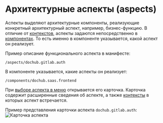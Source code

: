 # Архитектурные аспекты (aspects)

Аспекты выделяют архитектурные компоненты, реализующие конкретный архитектурный аспект, например, бизнес-функцию.
В отличие от [контекстов](@document/ceaf.app.contexts), аспекты задаются непосредственно в 
[компонентах](@document/ceaf.app.components). То есть именно в компоненте указывается, какой аспект он реализует.

Пример описание функционального аспекта в манифесте:
```code-frame
/aspects/dochub.gitlab.auth
```

В компоненте указывается, какие аспекты он реализует:
```code-frame
/components/dochub.saas.frontend
```

При [выборе аспекта в меню](@aspect/dochub.gitlab.auth) открывается его карточка. Карточка содержит расширенные сведения
об аспекте, а также [контексты](@document/ceaf.app.contexts) в которых аспект встречается. 

Пример представления карточки аспекта `dochub.gitlab.auth`:
![Карточка аспекта](@aspect/dochub.gitlab.auth)

